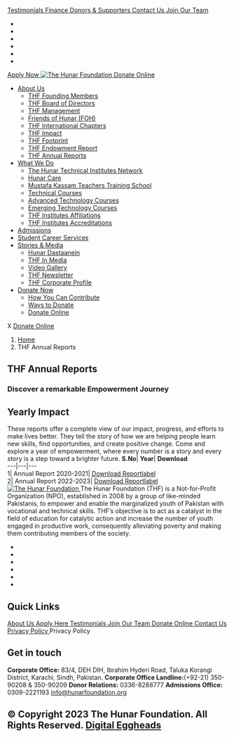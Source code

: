 [ Testimonials ](https://hunarfoundation.org/thf-annual-reports/</testimonials/>)
[ Finance ](https://hunarfoundation.org/thf-annual-reports/</finance/>)
[ Donors & Supporters ](https://hunarfoundation.org/thf-annual-reports/</donors-and-supporters/>)
[ Contact Us ](https://hunarfoundation.org/thf-annual-reports/</contact-us/>)
[ Join Our Team ](https://hunarfoundation.org/thf-annual-reports/</join-our-team/>)
  * [ ](https://hunarfoundation.org/thf-annual-reports/<https:/www.facebook.com/THFPakistan/>)
  * [ ](https://hunarfoundation.org/thf-annual-reports/<https:/www.instagram.com/thehunarfoundation/>)
  * [ ](https://hunarfoundation.org/thf-annual-reports/<https:/www.linkedin.com/company/the-hunar-foundation-thf-/>)
  * [ ](https://hunarfoundation.org/thf-annual-reports/<https:/twitter.com/THFHunar>)
  * [ ](https://hunarfoundation.org/thf-annual-reports/<https:/www.tiktok.com/@thehunarfoundation?_t=8edbSHDc97y&_r=1>)
  * [ ](https://hunarfoundation.org/thf-annual-reports/<https:/www.youtube.com/c/TheHunarFoundationTHF>)


[ Apply Now ](https://hunarfoundation.org/thf-annual-reports/<https:/docs.google.com/forms/d/e/1FAIpQLScI-WyhUZ2lZaoOHCtRIcRShkeC1ulelv_o0Ds8FmYqorPa7w/viewform?vc=0&c=0&w=1&flr=0>)
[ ![The Hunar Foundation](https://hunarfoundation.org/wp-content/uploads/2021/02/THF-Logo.png) ](https://hunarfoundation.org/thf-annual-reports/<https:/hunarfoundation.org/>)
[ Donate Online ](https://hunarfoundation.org/thf-annual-reports/<https:/billing.paypro.com.pk/donation/hunar-foundation/>)
  * [About Us](https://hunarfoundation.org/thf-annual-reports/<https:/hunarfoundation.org/about-us/>)
    * [THF Founding Members](https://hunarfoundation.org/thf-annual-reports/<https:/hunarfoundation.org/thf-founding-members/>)
    * [THF Board of Directors](https://hunarfoundation.org/thf-annual-reports/<https:/hunarfoundation.org/thf-board-of-directors/>)
    * [THF Management](https://hunarfoundation.org/thf-annual-reports/<https:/hunarfoundation.org/thf-management/>)
    * [Friends of Hunar (FOH)](https://hunarfoundation.org/thf-annual-reports/<https:/hunarfoundation.org/friends-of-hunar-foh/>)
    * [THF International Chapters](https://hunarfoundation.org/thf-annual-reports/<https:/hunarfoundation.org/thf-international-chapters/>)
    * [THF Impact](https://hunarfoundation.org/thf-annual-reports/<https:/hunarfoundation.org/thf-impact/>)
    * [THF Footprint](https://hunarfoundation.org/thf-annual-reports/<https:/hunarfoundation.org/thf-footprint/>)
    * [THF Endowment Report](https://hunarfoundation.org/thf-annual-reports/<https:/hunarfoundation.org/thf-endowment-report/>)
    * [THF Annual Reports](https://hunarfoundation.org/thf-annual-reports/<https:/hunarfoundation.org/thf-annual-reports/>)
  * [What We Do](https://hunarfoundation.org/thf-annual-reports/<#>)
    * [The Hunar Technical Institutes Network](https://hunarfoundation.org/thf-annual-reports/<https:/hunarfoundation.org/the-hunar-technical-institutes-network/>)
    * [Hunar Care](https://hunarfoundation.org/thf-annual-reports/<https:/hunarfoundation.org/hunar-care/>)
    * [Mustafa Kassam Teachers Training School](https://hunarfoundation.org/thf-annual-reports/<https:/hunarfoundation.org/mustafa-kassam-teachers-training-school/>)
    * [Technical Courses](https://hunarfoundation.org/thf-annual-reports/<https:/hunarfoundation.org/technical-courses/>)
    * [Advanced Technology Courses](https://hunarfoundation.org/thf-annual-reports/<https:/hunarfoundation.org/advanced-technology-courses/>)
    * [Emerging Technology Courses](https://hunarfoundation.org/thf-annual-reports/<https:/hunarfoundation.org/emerging-technology-courses/>)
    * [THF Institutes Affiliations](https://hunarfoundation.org/thf-annual-reports/<https:/hunarfoundation.org/thf-institutes-affiliations/>)
    * [THF Institutes Accreditations](https://hunarfoundation.org/thf-annual-reports/<https:/hunarfoundation.org/thf-institutes-accreditations/>)
  * [Admissions](https://hunarfoundation.org/thf-annual-reports/<https:/hunarfoundation.org/admissions/>)
  * [Student Career Services](https://hunarfoundation.org/thf-annual-reports/<https:/hunarfoundation.org/student-career-services/>)
  * [Stories & Media](https://hunarfoundation.org/thf-annual-reports/<#>)
    * [Hunar Dastaanein](https://hunarfoundation.org/thf-annual-reports/<https:/hunarfoundation.org/hunar-dastaanein/>)
    * [THF In Media](https://hunarfoundation.org/thf-annual-reports/<https:/hunarfoundation.org/thf-in-media/>)
    * [Video Gallery](https://hunarfoundation.org/thf-annual-reports/<https:/hunarfoundation.org/video-gallery/>)
    * [THF Newsletter](https://hunarfoundation.org/thf-annual-reports/<https:/hunarfoundation.org/wp-content/uploads/2024/01/THF-Newsletter.pdf>)
    * [THF Corporate Profile](https://hunarfoundation.org/thf-annual-reports/<https:/hunarfoundation.org/wp-content/uploads/2024/01/THF-Corporate-Profile.pdf>)
  * [Donate Now](https://hunarfoundation.org/thf-annual-reports/<#>)
    * [How You Can Contribute](https://hunarfoundation.org/thf-annual-reports/<https:/hunarfoundation.org/how-you-can-contribute/>)
    * [Ways to Donate](https://hunarfoundation.org/thf-annual-reports/<https:/hunarfoundation.org/ways-to-donate/>)
    * [Donate Online](https://hunarfoundation.org/thf-annual-reports/<https:/billing.paypro.com.pk/donation/hunar-foundation/>)


X
[ Donate Online ](https://hunarfoundation.org/thf-annual-reports/<https:/billing.paypro.com.pk/donation/hunar-foundation/>)
  1. [Home](https://hunarfoundation.org/thf-annual-reports/<https:/hunarfoundation.org>)
  2. THF Annual Reports


##  THF Annual Reports 
###  Discover a remarkable Empowerment Journey 
## Yearly Impact
These reports offer a complete view of our impact, progress, and efforts to make lives better. They tell the story of how we are helping people learn new skills, find opportunities, and create positive change. Come and explore a year of empowerment, where every number is a story and every story is a step toward a brighter future.
**S.No**| **Year**| **Download**  
---|---|---  
1| Annual Report 2020-2021|  [ Download Reportlabel ](https://hunarfoundation.org/thf-annual-reports/</wp-content/uploads/2024/01/Annual-Report-2020-2021.pdf>)  
2| Annual Report 2022-2023|  [ Download Reportlabel ](https://hunarfoundation.org/thf-annual-reports/<https:/hunarfoundation.org/wp-content/uploads/2024/08/THF-Annual-Report-2022-2023.pdf>)  
[ ![The Hunar Foundation](https://hunarfoundation.org/wp-content/uploads/2021/02/Honar-Foundation-Linear-Footer-Logo.png) ](https://hunarfoundation.org/thf-annual-reports/<https:/hunarfoundation.org/>)
The Hunar Foundation (THF) is a Not-for-Profit Organization (NPO), established in 2008 by a group of like-minded Pakistanis, to empower and enable the marginalized youth of Pakistan with vocational and technical skills. THF’s objective is to act as a catalyst in the field of education for catalytic action and increase the number of youth engaged in productive work, consequently alleviating poverty and making them contributing members of the society.
  * [ ](https://hunarfoundation.org/thf-annual-reports/<https:/www.facebook.com/THFPakistan/>)
  * [ ](https://hunarfoundation.org/thf-annual-reports/<https:/www.instagram.com/thehunarfoundation/>)
  * [ ](https://hunarfoundation.org/thf-annual-reports/<https:/www.linkedin.com/company/the-hunar-foundation-thf-/>)
  * [ ](https://hunarfoundation.org/thf-annual-reports/<https:/twitter.com/THFHunar>)
  * [ ](https://hunarfoundation.org/thf-annual-reports/<https:/www.tiktok.com/@thehunarfoundation?_t=8edbSHDc97y&_r=1>)
  * [ ](https://hunarfoundation.org/thf-annual-reports/<https:/www.youtube.com/c/TheHunarFoundationTHF>)


## Quick Links
[ About Us ](https://hunarfoundation.org/thf-annual-reports/<https:/hunarfoundation.org/about-us/>)
[ Apply Here ](https://hunarfoundation.org/thf-annual-reports/<>)
[ Testimonials ](https://hunarfoundation.org/thf-annual-reports/</testimonials/>)
[ Join Our Team ](https://hunarfoundation.org/thf-annual-reports/</join-our-team/>)
[ Donate Online ](https://hunarfoundation.org/thf-annual-reports/<https:/billing.paypro.com.pk/donation/hunar-foundation/>)
[ Contact Us ](https://hunarfoundation.org/thf-annual-reports/</contact-us/>)
[ Privacy Policy ](https://hunarfoundation.org/thf-annual-reports/<https:/hunarfoundation.org/privacy-policy/>)
Privacy Policy 
## Get in touch
**Corporate Office:** 83/4, DEH DIH, Ibrahim Hyderi Road, Taluka Korangi District, Karachi, Sindh, Pakistan.
**Corporate Office Landline:**(+92-21) 350-90208 & 350-90209 **Donor Relations:** 0336-8288777 **Admissions Office:** 0309-2221193 
info@hunarfoundation.org
[ ](https://hunarfoundation.org/thf-annual-reports/<#>)
## © Copyright 2023 The Hunar Foundation. All Rights Reserved. [Digital Eggheads](https://hunarfoundation.org/thf-annual-reports/<http:/digitaleggheads.com>)
